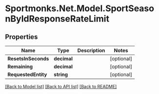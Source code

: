 # Sportmonks.Net.Model.SportSeasonByIdResponseRateLimit

## Properties

Name | Type | Description | Notes
------------ | ------------- | ------------- | -------------
**ResetsInSeconds** | **decimal** |  | [optional] 
**Remaining** | **decimal** |  | [optional] 
**RequestedEntity** | **string** |  | [optional] 

[[Back to Model list]](../README.md#documentation-for-models) [[Back to API list]](../README.md#documentation-for-api-endpoints) [[Back to README]](../README.md)

